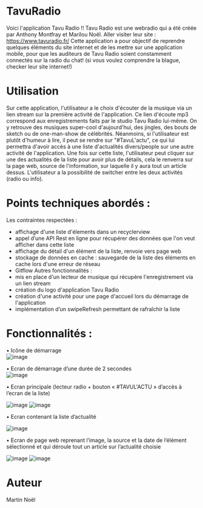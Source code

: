 # TavuRadio

Voici l'application Tavu Radio !! Tavu Radio est une webradio qui a été créée par Anthony Montfray et Marilou Noël.
Aller visiter leur site : https://www.tavuradio.fr/
Cette application a pour objectif de reprendre quelques éléments du site internet et de les mettre sur une application mobile, 
pour que les auditeurs de Tavu Radio soient constamment connectés sur la radio du chat! (si vous voulez comprendre la blague,
checker leur site internet!)

# Utilisation

Sur cette application, l'utilisateur a le choix d'écouter de la musique via un lien stream sur la première activité de l'application. 
Ce lien d'écoute mp3 correspond aux enregistrements faits par le studio Tavu Radio lui-même. On y retrouve des musiques super-cool
d'aujourd'hui, des jingles, des bouts de sketch ou de one-man-show de célébrités. Néanmoins, si l'utilisateur est plutôt d'humeur à
lire, il peut se rendre sur "#TavuL'actu", ce qui lui permettra d'avoir accès à une liste d'actualités divers/people sur une autre 
activité de l'application. Une fois sur cette liste, l'utilisateur peut cliquer sur une des actualités de la liste pour avoir plus de 
détails, cela le renverra sur la page web, source de l'information, sur laquelle il y aura tout un article dessus. L'utilisateur a la
possibilité de switcher entre les deux activités (radio ou info). 

# Points techniques abordés : 

Les contraintes respectées :
 - affichage d'une liste d'élements dans un recyclerview
 - appel d’une API Rest en ligne  pour récupérer des données que l'on veut afficher dans cette liste
 - affichage du détail d'un élément de la liste, renvoie vers page web 
 - stockage de données en cache : sauvegarde de la liste des éléments en cache lors d'une erreur de réseau
- Gitflow 
Autres fonctionnalités :
- mis en place d'un lecteur de musique qui récupère l'enregistrement via un lien stream
- création du logo d'application Tavu Radio
 - création d'une activité pour une page d'accueil lors du démarrage de l'application 
- implémentation d’un swipeRefresh permettant de rafraîchir la liste 

# Fonctionnalités :

•	Icône de démarrage    
![image](https://user-images.githubusercontent.com/63060751/83967776-d6431b80-a8c4-11ea-85a2-582b6bdf813f.png)

•	Ecran de démarrage d’une durée de 2 secondes   
![image](https://user-images.githubusercontent.com/63060751/83967796-08547d80-a8c5-11ea-82b2-168d44391d98.png)

•	Ecran principale (lecteur radio + bouton « #TAVUL'ACTU » d’accès à l’ecran de la liste)

![image](https://user-images.githubusercontent.com/63060751/83967824-3df96680-a8c5-11ea-8d49-c2e1573540ef.png)  ![image](https://user-images.githubusercontent.com/63060751/83967835-4ce01900-a8c5-11ea-80d7-7b8c07616aec.png)



•	Ecran contenant la liste d’actualité 

![image](https://user-images.githubusercontent.com/63060751/83967858-6e410500-a8c5-11ea-8620-b72ffb2fc40c.png)


•	Ecran de page web reprenant l’image, la source et la date de l’élément sélectionné et qui déroule tout un article sur l’actualité choisie

![image](https://user-images.githubusercontent.com/63060751/83967889-92044b00-a8c5-11ea-8b29-d46e9203d1a6.png) ![image](https://user-images.githubusercontent.com/63060751/83967901-9df00d00-a8c5-11ea-87af-520e2f427713.png)

   
# Auteur

Martin Noël 
 
 
